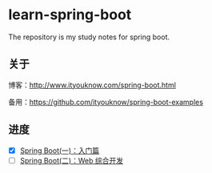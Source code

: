 # learn-spring-boot
The repository is my study notes for spring boot.

## 关于

博客：http://www.ityouknow.com/spring-boot.html

备用：https://github.com/ityouknow/spring-boot-examples

## 进度
- [X] [Spring Boot(一)：入门篇][1]
- [ ] [Spring Boot(二)：Web 综合开发][2]

[1]:http://www.ityouknow.com/springboot/2016/01/06/spring-boot-quick-start.html
[2]:http://www.ityouknow.com/springboot/2016/02/03/spring-boot-web.html